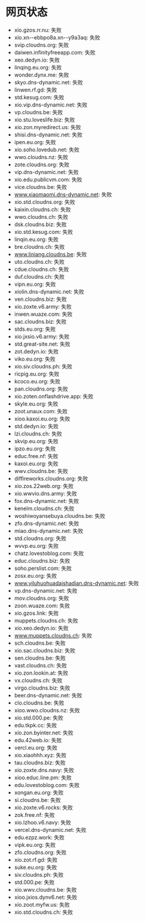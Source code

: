 # 网页状态
- xio.gzos.rr.nu: 失败
- xio.xn--ebbpo8a.xn--y9a3aq: 失败
- svip.cloudns.org: 失败
- daiwen.infinityfreeapp.com: 失败
- xeo.dedyn.io: 失败
- linqing.eu.org: 失败
- wonder.dynx.me: 失败
- skyo.dns-dynamic.net: 失败
- linwen.rf.gd: 失败
- std.kesug.com: 失败
- xio.vip.dns-dynamic.net: 失败
- vp.cloudns.be: 失败
- xio.stu.loveslife.biz: 失败
- xio.zon.myredirect.us: 失败
- shisi.dns-dynamic.net: 失败
- ipen.eu.org: 失败
- xio.soho.lovedub.net: 失败
- wwo.cloudns.nz: 失败
- zote.cloudns.org: 失败
- vip.dns-dynamic.net: 失败
- xio.edu.publicvm.com: 失败
- vice.cloudns.be: 失败
- www.xiaomaomi.dns-dynamic.net: 失败
- xio.std.cloudns.org: 失败
- kaixin.cloudns.ch: 失败
- wwo.cloudns.ch: 失败
- dsk.cloudns.biz: 失败
- xio.std.kesug.com: 失败
- linqin.eu.org: 失败
- bre.cloudns.ch: 失败
- www.liniang.cloudns.be: 失败
- uto.cloudns.ch: 失败
- cdue.cloudns.ch: 失败
- duf.cloudns.ch: 失败
- vipn.eu.org: 失败
- xiolin.dns-dynamic.net: 失败
- ven.cloudns.biz: 失败
- xio.zoxte.v6.army: 失败
- inwen.wuaze.com: 失败
- sac.cloudns.biz: 失败
- stds.eu.org: 失败
- xio.jxsio.v6.army: 失败
- std.great-site.net: 失败
- zot.dedyn.io: 失败
- viko.eu.org: 失败
- xio.siv.cloudns.ph: 失败
- ricpig.eu.org: 失败
- kcoco.eu.org: 失败
- pan.cloudns.org: 失败
- xio.zoten.onflashdrive.app: 失败
- skyle.eu.org: 失败
- zoot.unaux.com: 失败
- xioo.kaxoi.eu.org: 失败
- std.dedyn.io: 失败
- lzi.cloudns.ch: 失败
- skvip.eu.org: 失败
- ipzo.eu.org: 失败
- educ.free.nf: 失败
- kaxoi.eu.org: 失败
- wwv.cloudns.be: 失败
- diffireworks.cloudns.org: 失败
- xio.zos.22web.org: 失败
- xio.wwvio.dns.army: 失败
- fox.dns-dynamic.net: 失败
- kenelm.cloudns.ch: 失败
- woshiwoyansebuya.cloudns.be: 失败
- zfo.dns-dynamic.net: 失败
- miao.dns-dynamic.net: 失败
- std.cloudns.org: 失败
- wvvp.eu.org: 失败
- chatz.lovestoblog.com: 失败
- educ.cloudns.biz: 失败
- soho.perslist.com: 失败
- zosx.eu.org: 失败
- www.yiluhuohuadaishadian.dns-dynamic.net: 失败
- vp.dns-dynamic.net: 失败
- mov.cloudns.org: 失败
- zoon.wuaze.com: 失败
- xio.gzos.link: 失败
- muppets.cloudns.ch: 失败
- xio.xeo.dedyn.io: 失败
- www.muppets.cloudns.ch: 失败
- sch.cloudns.be: 失败
- xio.sac.cloudns.biz: 失败
- sen.cloudns.be: 失败
- vast.cloudns.ch: 失败
- xio.zon.lookin.at: 失败
- vx.cloudns.ch: 失败
- virgo.cloudns.biz: 失败
- beer.dns-dynamic.net: 失败
- clo.cloudns.be: 失败
- xioo.wwo.cloudns.nz: 失败
- xio.std.000.pe: 失败
- edu.tkpk.cc: 失败
- xio.zon.byinter.net: 失败
- edu.42web.io: 失败
- vercl.eu.org: 失败
- xio.xiaohhh.xyz: 失败
- tau.cloudns.biz: 失败
- xio.zoxte.dns.navy: 失败
- xioo.educ.line.pm: 失败
- edu.lovestoblog.com: 失败
- xongan.eu.org: 失败
- si.cloudns.be: 失败
- xio.zoxte.v6.rocks: 失败
- zok.free.nf: 失败
- xio.lzhoo.v6.navy: 失败
- vercel.dns-dynamic.net: 失败
- edu.ezpz.work: 失败
- vipk.eu.org: 失败
- zfo.cloudns.org: 失败
- xio.zot.rf.gd: 失败
- suke.eu.org: 失败
- siv.cloudns.ph: 失败
- std.000.pe: 失败
- xio.wwv.cloudns.be: 失败
- xioo.jxios.dynv6.net: 失败
- xio.zoot.myfw.us: 失败
- xio.std.cloudns.ch: 失败
